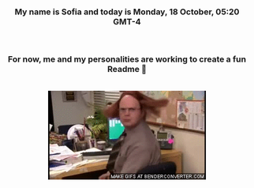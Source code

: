 


<div align="center">
<h3 >My name is Sofia and today is Monday, 18 October, 05:20 GMT-4</h3><br>
<h3 >For now, me and my personalities are working to create a fun Readme 👋
</h3><br>
<img src='img/dwight.gif' alt='working...'/>
</div>
